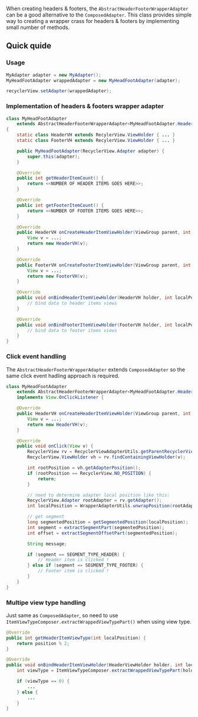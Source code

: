 When creating headers & footers, the `AbstractHeaderFooterWrapperAdapter` can be a good alternative to the `ComposedAdapter`. This class provides simple way to creating a wrapper crass for headers & footers by implementing small number of methods.


## Quick quide

### Usage

```java
MyAdapter adapter = new MyAdapter();
MyHeadFootAdapter wrappedAdapter = new MyHeadFootAdapter(adapter);

recyclerView.setAdapter(wrappedAdapter);

```

### Implementation of headers & footers wrapper adapter

```java
class MyHeadFootAdapter 
    extends AbstractHeaderFooterWrapperAdapter<MyHeadFootAdapter.HeaderVH, MyHeadFootAdapter.FooterVH>
{
    static class HeaderVH extends RecylerView.ViewHolder { ... }
    static class FooterVH extends RecylerView.ViewHolder { ... }

    public MyHeadFootAdapter(RecyclerView.Adapter adapter) {
        super.this(adapter);
    }

    @Override
    public int getHeaderItemCount() {
        return <<NUMBER OF HEADER ITEMS GOES HERE>>;
    }

    @Override
    public int getFooterItemCount() {
        return <<NUMBER OF FOOTER ITEMS GOES HERE>>;
    }

    @Override
    public HeaderVH onCreateHeaderItemViewHolder(ViewGroup parent, int viewType) {
        View v = ...;
        return new HeaderVH(v);
    }

    @Override
    public FooterVH onCreateFooterItemViewHolder(ViewGroup parent, int viewType) {
        View v = ...;
        return new FooterVH(v);
    }

    @Override
    public void onBindHeaderItemViewHolder(HeaderVH holder, int localPosition) {
        // bind data to header items views
    }

    @Override
    public void onBindFooterItemViewHolder(FooterVH holder, int localPosition) {
        // bind data to footer items views
    }
}
```

### Click event handling

The `AbstractHeaderFooterWrapperAdapter` extends `ComposedAdapter` so the same click event hadling approach is required.

```java
class MyHeadFootAdapter 
    extends AbstractHeaderFooterWrapperAdapter<MyHeadFootAdapter.HeaderVH, MyHeadFootAdapter.FooterVH>
    implements View.OnClickListener {

    @Override
    public HeaderVH onCreateHeaderItemViewHolder(ViewGroup parent, int viewType) {
        View v = ...;
        return new HeaderVH(v);
    }

    @Override
    public void onClick(View v) {
        RecyclerView rv = RecyclerViewAdapterUtils.getParentRecyclerView(v);
        RecyclerView.ViewHolder vh = rv.findContainingViewHolder(v);

        int rootPosition = vh.getAdapterPosition();
        if (rootPosition == RecyclerView.NO_POSITION) {
            return;
        }

        // need to determine adapter local position like this:
        RecyclerView.Adapter rootAdapter = rv.getAdapter();
        int localPosition = WrapperAdapterUtils.unwrapPosition(rootAdapter, this, rootPosition);

        // get segment
        long segmentedPosition = getSegmentedPosition(localPosition);
        int segment = extractSegmentPart(segmentedPosition);
        int offset = extractSegmentOffsetPart(segmentedPosition);

        String message;

        if (segment == SEGMENT_TYPE_HEADER) {
            // Header item is clicked !
        } else if (segment == SEGMENT_TYPE_FOOTER) {
            // Footer item is clicked !
        }
    }
}

```

### Multipe view type handling

Just same as `ComposedAdapter`, so need to use `ItemViewTypeComposer.extractWrappedViewTypePart()` when using view type.

```java
@Override
public int getHeaderItemViewType(int localPosition) {
    return position % 2;
}

@Override
public void onBindHeaderItemViewHolder(HeaderViewHolder holder, int localPosition) {
    int viewType = ItemViewTypeComposer.extractWrappedViewTypePart(holder.getItemViewType());

    if (viewType == 0) {
    	...
    } else {
        ...
    }
}
```

